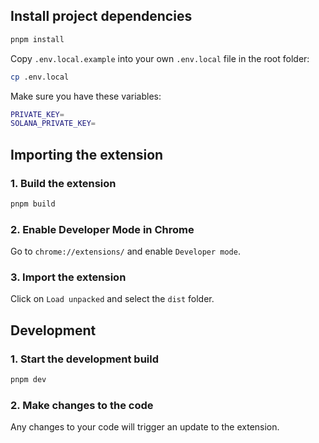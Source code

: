 ## Install project dependencies

```bash
pnpm install
```

Copy `.env.local.example` into your own `.env.local` file in the root folder:

```bash
cp .env.local
```

Make sure you have these variables:

```bash
PRIVATE_KEY=
SOLANA_PRIVATE_KEY=
```

## Importing the extension

### 1. Build the extension

```bash
pnpm build
```

### 2. Enable Developer Mode in Chrome

Go to `chrome://extensions/` and enable `Developer mode`.

### 3. Import the extension

Click on `Load unpacked` and select the `dist` folder.

## Development

### 1. Start the development build

```bash
pnpm dev
```

### 2. Make changes to the code

Any changes to your code will trigger an update to the extension.
